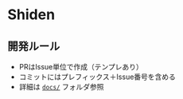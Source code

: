 # Shiden

## 開発ルール

- PRはIssue単位で作成（テンプレあり）
- コミットにはプレフィックス＋Issue番号を含める
- 詳細は [`docs/`](./docs/) フォルダ参照